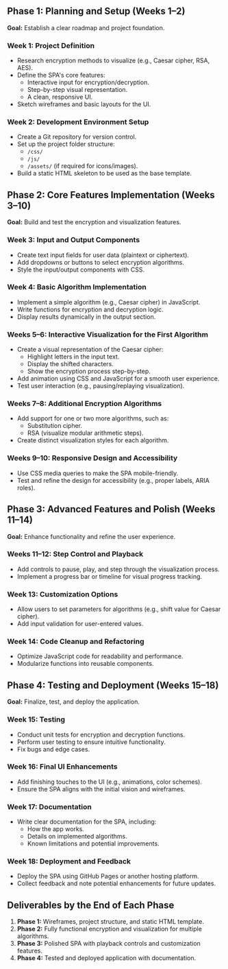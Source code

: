 ## Phase 1: Planning and Setup (Weeks 1–2)
**Goal:** Establish a clear roadmap and project foundation.

### Week 1: Project Definition
* Research encryption methods to visualize (e.g., Caesar cipher, RSA, AES).
* Define the SPA's core features:
  * Interactive input for encryption/decryption.
  * Step-by-step visual representation.
  * A clean, responsive UI.
* Sketch wireframes and basic layouts for the UI.

### Week 2: Development Environment Setup
* Create a Git repository for version control.
* Set up the project folder structure:
  * `/css/`
  * `/js/`
  * `/assets/` (if required for icons/images).
* Build a static HTML skeleton to be used as the base template.

## Phase 2: Core Features Implementation (Weeks 3–10)
**Goal:** Build and test the encryption and visualization features.

### Week 3: Input and Output Components
* Create text input fields for user data (plaintext or ciphertext).
* Add dropdowns or buttons to select encryption algorithms.
* Style the input/output components with CSS.

### Week 4: Basic Algorithm Implementation
* Implement a simple algorithm (e.g., Caesar cipher) in JavaScript.
* Write functions for encryption and decryption logic.
* Display results dynamically in the output section.

### Weeks 5–6: Interactive Visualization for the First Algorithm
* Create a visual representation of the Caesar cipher:
  * Highlight letters in the input text.
  * Display the shifted characters.
  * Show the encryption process step-by-step.
* Add animation using CSS and JavaScript for a smooth user experience.
* Test user interaction (e.g., pausing/replaying visualization).

### Weeks 7–8: Additional Encryption Algorithms
* Add support for one or two more algorithms, such as:
  * Substitution cipher.
  * RSA (visualize modular arithmetic steps).
* Create distinct visualization styles for each algorithm.

### Weeks 9–10: Responsive Design and Accessibility
* Use CSS media queries to make the SPA mobile-friendly.
* Test and refine the design for accessibility (e.g., proper labels, ARIA roles).

## Phase 3: Advanced Features and Polish (Weeks 11–14)
**Goal:** Enhance functionality and refine the user experience.

### Weeks 11–12: Step Control and Playback
* Add controls to pause, play, and step through the visualization process.
* Implement a progress bar or timeline for visual progress tracking.

### Week 13: Customization Options
* Allow users to set parameters for algorithms (e.g., shift value for Caesar cipher).
* Add input validation for user-entered values.
  
### Week 14: Code Cleanup and Refactoring
* Optimize JavaScript code for readability and performance.
* Modularize functions into reusable components.

## Phase 4: Testing and Deployment (Weeks 15–18)
**Goal:** Finalize, test, and deploy the application.

### Week 15: Testing
* Conduct unit tests for encryption and decryption functions.
* Perform user testing to ensure intuitive functionality.
* Fix bugs and edge cases.

### Week 16: Final UI Enhancements
* Add finishing touches to the UI (e.g., animations, color schemes).
* Ensure the SPA aligns with the initial vision and wireframes.

### Week 17: Documentation
* Write clear documentation for the SPA, including:
  * How the app works.
  * Details on implemented algorithms.
  * Known limitations and potential improvements.
    
### Week 18: Deployment and Feedback
* Deploy the SPA using GitHub Pages or another hosting platform.
* Collect feedback and note potential enhancements for future updates.
  
## Deliverables by the End of Each Phase
1. **Phase 1:** Wireframes, project structure, and static HTML template.
2. **Phase 2:** Fully functional encryption and visualization for multiple algorithms.
3. **Phase 3:** Polished SPA with playback controls and customization features.
4. **Phase 4:** Tested and deployed application with documentation.
